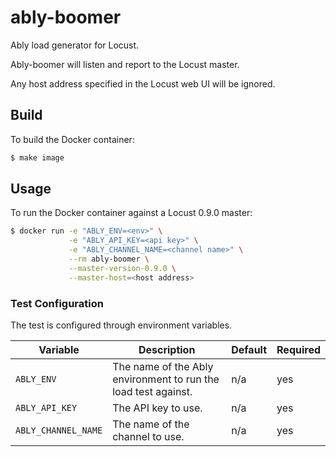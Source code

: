 # ably-boomer

Ably load generator for Locust.

Ably-boomer will listen and report to the Locust master.

Any host address specified in the Locust web UI will be ignored.

## Build

To build the Docker container:

```bash
$ make image
```

## Usage

To run the Docker container against a Locust 0.9.0 master:

```bash
$ docker run -e "ABLY_ENV=<env>" \
             -e "ABLY_API_KEY=<api key>" \
             -e "ABLY_CHANNEL_NAME=<channel name>" \
             --rm ably-boomer \
             --master-version-0.9.0 \
             --master-host=<host address>
```

### Test Configuration

The test is configured through environment variables.

Variable | Description | Default | Required
--- | --- | --- | ---
`ABLY_ENV` | The name of the Ably environment to run the load test against. | n/a | yes
`ABLY_API_KEY` | The API key to use. | n/a | yes
`ABLY_CHANNEL_NAME` | The name of the channel to use. | n/a | yes
